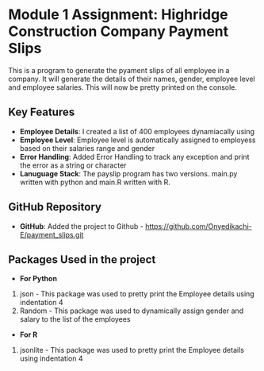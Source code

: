 # Module 1 Assignment: Highridge Construction Company Payment Slips 

This is a program to generate the pyament slips of all employee in a company. It will generate the details of their names, gender, employee level and employee salaries. This will now be pretty printed on the console.


## Key Features

- **Employee Details**: I created a list of 400 employees dynamiacally using 
- **Employee Level**: Employee level is automatically assigned to employess based on their salaries range and gender
- **Error Handling**: Added Error Handling to track any exception and print the error as a string or character
- **Lanuguage Stack**: The payslip program has two versions. main.py written with python and main.R written with R.


## GitHub Repository

- **GitHub**: Added the project to Github - https://github.com/Onyedikachi-E/payment_slips.git

## Packages Used in the project
- **For Python**
1. json - This package was used to pretty print the Employee details using indentation 4
2. Random - This package was used to dynamically assign gender and salary to the list of the employees


- **For R**
1. jsonlite - This package was used to pretty print the Employee details using indentation 4